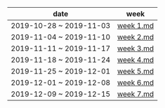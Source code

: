 
| date | week |  
|---|---|  
|2019-10-28 ~ 2019-11-03 | [week 1.md](week1.md) |  
|2019-11-04 ~ 2019-11-10 | [week 2.md](week2.md)|  
|2019-11-11 ~ 2019-11-17 | [week 3.md](week3.md)|  
|2019-11-18 ~ 2019-11-24 | [week 4.md](week4.md)|  
|2019-11-25 ~ 2019-12-01 | [week 5.md](week5.md)|  
|2019-12-01 ~ 2019-12-08 | [week 6.md](week6.md)|  
|2019-12-09 ~ 2019-12-15 | [week 7.md](week7.md)|  